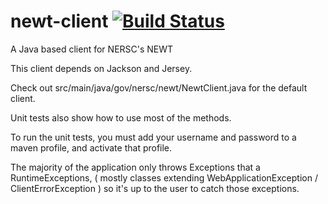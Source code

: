 newt-client [![Build Status](https://travis-ci.org/brianv0/newt-client.svg?branch=master)](https://travis-ci.org/brianv0/newt-client)
===========



A Java based client for NERSC's NEWT

This client depends on Jackson and Jersey.

Check out src/main/java/gov/nersc/newt/NewtClient.java for the default client.

Unit tests also show how to use most of the methods.

To run the unit tests, you must add your username and password to a maven profile, and activate that profile.

The majority of the application only throws Exceptions that a RuntimeExceptions, 
( mostly classes extending WebApplicationException / ClientErrorException ) 
so it's up to the user to catch those exceptions.
